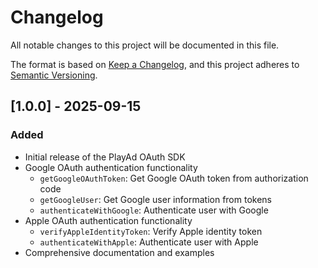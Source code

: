 # Changelog

All notable changes to this project will be documented in this file.

The format is based on [Keep a Changelog](https://keepachangelog.com/en/1.0.0/),
and this project adheres to [Semantic Versioning](https://semver.org/spec/v2.0.0.html).

## [1.0.0] - 2025-09-15

### Added

- Initial release of the PlayAd OAuth SDK
- Google OAuth authentication functionality
  - `getGoogleOAuthToken`: Get Google OAuth token from authorization code
  - `getGoogleUser`: Get Google user information from tokens
  - `authenticateWithGoogle`: Authenticate user with Google
- Apple OAuth authentication functionality
  - `verifyAppleIdentityToken`: Verify Apple identity token
  - `authenticateWithApple`: Authenticate user with Apple
- Comprehensive documentation and examples